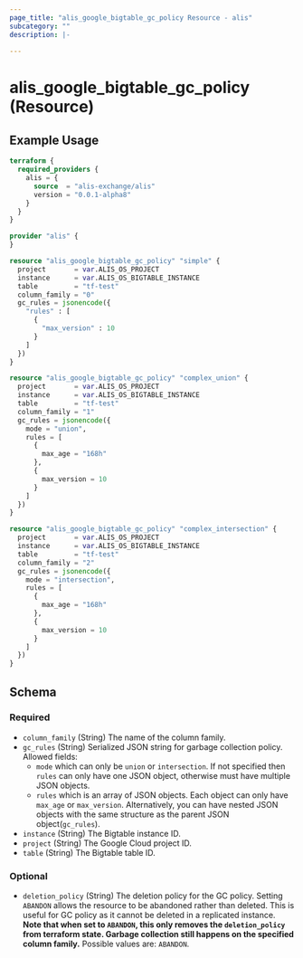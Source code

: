 ```yaml
---
page_title: "alis_google_bigtable_gc_policy Resource - alis"
subcategory: ""
description: |-
  
---
```


# alis_google_bigtable_gc_policy (Resource)



## Example Usage

```terraform
terraform {
  required_providers {
    alis = {
      source  = "alis-exchange/alis"
      version = "0.0.1-alpha8"
    }
  }
}

provider "alis" {
}

resource "alis_google_bigtable_gc_policy" "simple" {
  project       = var.ALIS_OS_PROJECT
  instance      = var.ALIS_OS_BIGTABLE_INSTANCE
  table         = "tf-test"
  column_family = "0"
  gc_rules = jsonencode({
    "rules" : [
      {
        "max_version" : 10
      }
    ]
  })
}

resource "alis_google_bigtable_gc_policy" "complex_union" {
  project       = var.ALIS_OS_PROJECT
  instance      = var.ALIS_OS_BIGTABLE_INSTANCE
  table         = "tf-test"
  column_family = "1"
  gc_rules = jsonencode({
    mode = "union",
    rules = [
      {
        max_age = "168h"
      },
      {
        max_version = 10
      }
    ]
  })
}

resource "alis_google_bigtable_gc_policy" "complex_intersection" {
  project       = var.ALIS_OS_PROJECT
  instance      = var.ALIS_OS_BIGTABLE_INSTANCE
  table         = "tf-test"
  column_family = "2"
  gc_rules = jsonencode({
    mode = "intersection",
    rules = [
      {
        max_age = "168h"
      },
      {
        max_version = 10
      }
    ]
  })
}
```

<!-- schema generated by tfplugindocs -->
## Schema

### Required

- `column_family` (String) The name of the column family.
- `gc_rules` (String) Serialized JSON string for garbage collection policy.
Allowed fields:
	- `mode` which can only be `union` or `intersection`.
If not specified then `rules` can only have one JSON object, otherwise must have multiple JSON objects.
	- `rules` which is an array of JSON objects. Each object can only have `max_age` or `max_version`.
Alternatively, you can have nested JSON objects with the same structure as the parent JSON object(`gc_rules`).
- `instance` (String) The Bigtable instance ID.
- `project` (String) The Google Cloud project ID.
- `table` (String) The Bigtable table ID.

### Optional

- `deletion_policy` (String) The deletion policy for the GC policy.
Setting `ABANDON` allows the resource to be abandoned rather than deleted.
This is useful for GC policy as it cannot be deleted in a replicated instance.
**Note that when set to `ABANDON`, this only removes the `deletion_policy` from terraform state.
Garbage collection still happens on the specified column family.**
Possible values are: `ABANDON`.